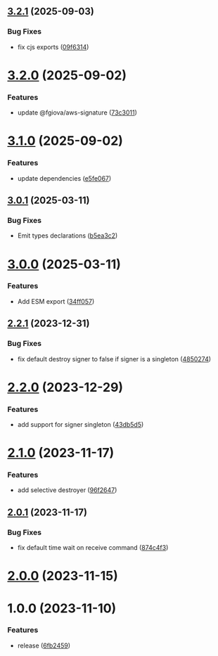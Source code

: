 ## [3.2.1](https://github.com/fgiova/mini-sqs-client/compare/3.2.0...3.2.1) (2025-09-03)


### Bug Fixes

* fix cjs exports ([09f6314](https://github.com/fgiova/mini-sqs-client/commit/09f63141c336cfbb59eaaf8ee2677eaede6fed63))

# [3.2.0](https://github.com/fgiova/mini-sqs-client/compare/3.1.0...3.2.0) (2025-09-02)


### Features

* update @fgiova/aws-signature ([73c3011](https://github.com/fgiova/mini-sqs-client/commit/73c30111475ad9efa43aca10bc53cf5eb480e2a9))

# [3.1.0](https://github.com/fgiova/mini-sqs-client/compare/3.0.1...3.1.0) (2025-09-02)


### Features

* update dependencies ([e5fe067](https://github.com/fgiova/mini-sqs-client/commit/e5fe0679ec9eaf6dd3b2d938fd8fa2b5e5941b5f))

## [3.0.1](https://github.com/fgiova/mini-sqs-client/compare/3.0.0...3.0.1) (2025-03-11)


### Bug Fixes

* Emit types declarations ([b5ea3c2](https://github.com/fgiova/mini-sqs-client/commit/b5ea3c2e561fe0a652a9f1c4103f090e6ebbae66))

# [3.0.0](https://github.com/fgiova/mini-sqs-client/compare/2.2.1...3.0.0) (2025-03-11)


### Features

* Add ESM export ([34ff057](https://github.com/fgiova/mini-sqs-client/commit/34ff05794ecbc909e5071f84be7b4c859501caba))

## [2.2.1](https://github.com/fgiova/mini-sqs-client/compare/2.2.0...2.2.1) (2023-12-31)


### Bug Fixes

* fix default destroy signer to false if signer is a singleton ([4850274](https://github.com/fgiova/mini-sqs-client/commit/4850274bf57a2c8f59e10354642253b540214e4c))

# [2.2.0](https://github.com/fgiova/mini-sqs-client/compare/2.1.0...2.2.0) (2023-12-29)


### Features

* add support for signer singleton ([43db5d5](https://github.com/fgiova/mini-sqs-client/commit/43db5d5669a7e2f87f9633799740cee1f389d7cd))

# [2.1.0](https://github.com/fgiova/mini-sqs-client/compare/2.0.1...2.1.0) (2023-11-17)


### Features

* add selective destroyer ([96f2647](https://github.com/fgiova/mini-sqs-client/commit/96f264734267646d37df08efb076439539a8f3c9))

## [2.0.1](https://github.com/fgiova/mini-sqs-client/compare/2.0.0...2.0.1) (2023-11-17)


### Bug Fixes

* fix default time wait on receive command ([874c4f3](https://github.com/fgiova/mini-sqs-client/commit/874c4f3d6aea09a190b926081db7ab1e3a67cd73))

# [2.0.0](https://github.com/fgiova/mini-sqs-client/compare/1.0.0...2.0.0) (2023-11-15)

# 1.0.0 (2023-11-10)


### Features

* release ([6fb2459](https://github.com/fgiova/mini-sqs-client/commit/6fb245922df772f4fbc0e1d818190f4f8dc6eabc))
